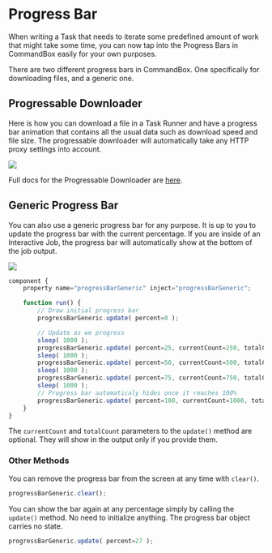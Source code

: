 # Progress Bar

When writing a Task that needs to iterate some predefined amount of work that might take some time, you can now tap into the Progress Bars in CommandBox easily for your own purposes.

There are two different progress bars in CommandBox. One specifically for downloading files, and a generic one.

## Progressable Downloader

Here is how you can download a file in a Task Runner and have a progress bar animation that contains all the usual data such as download speed and file size. The progressable downloader will automatically take any HTTP proxy settings into account.

![](https://github.com/ortus-docs/commandbox-docs/tree/df981947c5780503203384f9de7118f57ee01ca5/.gitbook/assets/image%20\(1\).png)

Full docs for the Progressable Downloader are [here](downloading-files.md).

## Generic Progress Bar

You can also use a generic progress bar for any purpose. It is up to you to update the progress bar with the current percentage. If you are inside of an Interactive Job, the progress bar will automatically show at the bottom of the job output.

![](https://github.com/ortus-docs/commandbox-docs/tree/df981947c5780503203384f9de7118f57ee01ca5/.gitbook/assets/image%20\(7\).png)

```javascript
component {
    property name="progressBarGeneric" inject="progressBarGeneric";

    function run() {
        // Draw initial progress bar
        progressBarGeneric.update( percent=0 );

        // Update as we progress
        sleep( 1000 );
        progressBarGeneric.update( percent=25, currentCount=250, totalCount=1000 );
        sleep( 1000 );
        progressBarGeneric.update( percent=50, currentCount=500, totalCount=1000 );
        sleep( 1000 );
        progressBarGeneric.update( percent=75, currentCount=750, totalCount=1000 );
        sleep( 1000 );
        // Progress bar automaticaly hides once it reaches 100%
        progressBarGeneric.update( percent=100, currentCount=1000, totalCount=1000 );
    }
}
```

The `currentCount` and `totalCount` parameters to the `update()` method are optional. They will show in the output only if you provide them.

### Other Methods

You can remove the progress bar from the screen at any time with `clear()`.

```javascript
progressBarGeneric.clear();
```

You can show the bar again at any percentage simply by calling the `update()` method. No need to initialize anything. The progress bar object carries no state.

```javascript
progressBarGeneric.update( percent=27 );
```
